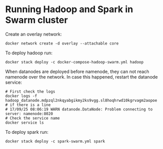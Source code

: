 # Running Hadoop and Spark in Swarm cluster

Create an overlay network:
```
docker network create -d overlay --attachable core
```

To deploy hadoop run:
```
docker stack deploy -c docker-compose-hadoop-swarm.yml hadoop
```

When datanodes are deployed before namenode, they can not reach namenode over the network. In case this happened, restart the datanode service:
```
# First check the logs
docker logs -f hadoop_datanode.mdpzql2nkqyabgikmy2ks9vgg.sl8hoqhrwd10kgrvagm2aopoe
# if there is a line 
# 17/09/25 08:06:19 WARN datanode.DataNode: Problem connecting to server: namenode:8020
# Check the service name
docker service ls
```

To deploy spark run:
```
docker stack deploy -c spark-swarm.yml spark
```
